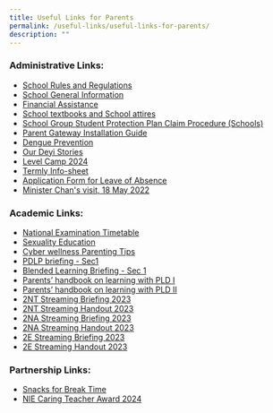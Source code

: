 ```yaml
---
title: Useful Links for Parents
permalink: /useful-links/useful-links-for-parents/
description: ""
---
```

### Administrative Links:  

* [School Rules and Regulations](https://staging.d3sil9pzbw3lij.amplifyapp.com/about-us/our-school/school-rules-and-regulation/)   
* [School General Information](https://staging.d3sil9pzbw3lij.amplifyapp.com/others/school-general-information/)  
* [Financial Assistance](https://staging.d3sil9pzbw3lij.amplifyapp.com/others/financial-assistance-scheme)  
* [School textbooks and School attires](https://staging.d3sil9pzbw3lij.amplifyapp.com/others/school-textbooks-and-school-attires)
* [School Group Student Protection Plan Claim Procedure (Schools)](https://staging.d3sil9pzbw3lij.amplifyapp.com/others/school-group-student-protection-plan-claim-procedure-schools)
* [Parent Gateway Installation Guide](/files/Parents%20Gateway_installation%20guide.pdf)
* [Dengue Prevention](/files/Working%20Together%20to%20Prevent%20Dengue.pdf)
* [Our Deyi Stories](/files/Our%20Deyi%20Stories.pdf)
* [Level Camp 2024](/deyi-media/announcements/permalink/levelcamp2024/)
* [Termly Info-sheet](https://staging.d3sil9pzbw3lij.amplifyapp.com/others/termly-infosheet)
* [Application Form for Leave of Absence](https://form.gov.sg/60f7c115f516090011db8018)
* [Minister Chan's visit, 18 May 2022](https://www.facebook.com/100044242728598/posts/561195995365153/?d=n)


### Academic Links:

* [National Examination Timetable](https://www.seab.gov.sg/)  
* [Sexuality Education](https://staging.d3sil9pzbw3lij.amplifyapp.com/others/school-general-information/moe-sexuality-education-in-schools/)
* [Cyber wellness Parenting Tips](/files/PARENTing%20Tips_Template.pdf)
* [PDLP briefing - Sec1](/files/Useful%20Links/UL%20Parents/2023%20PDLP%20Briefing%20-%20Sec%201.pdf)
* [Blended Learning Briefing - Sec 1](/files/Useful%20Links/UL%20Parents/2023%20Blended%20Learning%20Briefing%20-%20Sec%201.pdf)
* [Parents’ handbook on learning with PLD I](/files/Useful%20Links/UL%20Parents/2023%20Parent%20Handbook%20(I)%20on%20Learning%20with%20a%20PLD.pdf)
* [Parents’ handbook on learning with PLD II](/files/Useful%20Links/UL%20Parents/2023%20Parent%20Handbook%20(II)%20on%20Learning%20with%20a%20PLD.pdf)
* [2NT Streaming Briefing 2023](/files/Useful%20Links/UL%20Parents/sec%202nt%20streaming%20briefing%202023%20-%20final.pdf)
* [2NT Streaming Handout 2023](/files/Useful%20Links/UL%20Parents/streaming%202023%20-%20normal%20(technical)%20handout%20(final).pdf)
* [2NA Streaming Briefing 2023](/files/Useful%20Links/UL%20Parents/sec%202na%20streaming%20briefing%202023%20-%20final.pdf)
* [2NA Streaming Handout 2023](/files/Useful%20Links/UL%20Parents/streaming%202023%20-%20normal%20(academic)%20handout%20(final).pdf)
* [2E Streaming Briefing 2023](/files/Useful%20Links/UL%20Parents/sec%202exp%20streaming%20briefing%202023%20-%20final.pdf)
* [2E Streaming Handout 2023](/files/Useful%20Links/UL%20Parents/streaming%202023%20-%20express%20handout%20(final).pdf)



### Partnership Links:

* [Snacks for Break Time](https://staging.d3sil9pzbw3lij.amplifyapp.com/others/snacks-for-break-time)
* [NIE Caring Teacher Award 2024](https://www.cta.nie.edu.sg)